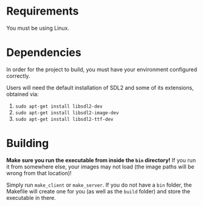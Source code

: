 # Requirements

You must be using Linux.

# Dependencies

In order for the project to build, you must have your environment configured correctly.

Users will need the default installation of SDL2 and some of its extensions, obtained via:

1. `sudo apt-get install libsdl2-dev`
2. `sudo apt-get install libsdl2-image-dev`
3. `sudo apt-get install libsdl2-ttf-dev`

# Building

**Make sure you run the executable from inside the `bin` directory!** If you run it from somewhere else, your images may not load (the image paths will be wrong from that location)!

Simply run `make_client` or `make_server`. If you do not have a `bin` folder, the Makefile will create one for you (as well as the `build` folder) and store the executable in there.
